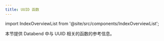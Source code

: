 ```yaml
---
title: UUID 函数
---
```

import IndexOverviewList from '@site/src/components/IndexOverviewList';

本节提供 Databend 中与 UUID 相关的函数的参考信息。

<IndexOverviewList />
